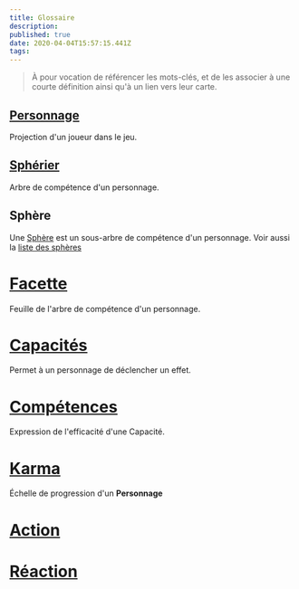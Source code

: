 ```yaml
---
title: Glossaire
description: 
published: true
date: 2020-04-04T15:57:15.441Z
tags: 
---
```


> À pour vocation de référencer les mots-clés, et de les associer à une courte définition ainsi qu'à un lien vers leur carte. 

## [Personnage](/spherier/reference/regles/personnage)[](https://trello.com/c/j5txrEnh) 
Projection d'un joueur dans le jeu.

## [Sphérier](/spherier/reference/regles/personnage#spherier)[](https://trello.com/c/bNZnhEeY) 
Arbre de compétence d'un personnage. 

## Sphère
Une [Sphère](/spherier/reference/regles/personnage#spheres)[](https://trello.com/c/ZJVIytbL) est un sous-arbre de compétence d'un personnage.
Voir aussi la [liste des sphères](/spherier/reference/listes/spheres)

# [Facette](/spherier/reference/regles/personnage#facette)[](https://trello.com/c/nNBTIelT)
Feuille de l'arbre de compétence d'un personnage. 

# [Capacités](/spherier/reference/regles/capacites)[](https://trello.com/c/EUJsvYrZ)
Permet à un personnage de déclencher un effet. 

# [Compétences](/spherier/reference/regles/competences)[](https://trello.com/c/udzuobSo)
Expression de l'efficacité d'une Capacité.

# [Karma](https://trello.com/c/Fv26adNT)
Échelle de progression d'un **Personnage**

# [Action](https://trello.com/c/MPbgE0oE)

# [Réaction](https://trello.com/c/vcCvdkOI)